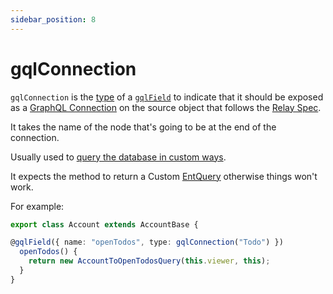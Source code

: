 ```yaml
---
sidebar_position: 8
---
```


# gqlConnection

`gqlConnection` is the [type](/docs/custom-graphql/gql-field#type) of a [`gqlField`](/docs/custom-graphql/gql-field) to indicate that it should be exposed as a [GraphQL Connection](https://graphql.org/learn/pagination/#complete-connection-model) on the source object that follows the [Relay Spec](https://relay.dev/graphql/connections.htm).

It takes the name of the node that's going to be at the end of the connection.

Usually used to [query the database in custom ways](/docs/custom-queries/custom-queries).

It expects the method to return a Custom [EntQuery](/docs/core-concepts/ent-query) otherwise things won't work.


For example:

```ts title="src/account.ts"
export class Account extends AccountBase {

@gqlField({ name: "openTodos", type: gqlConnection("Todo") })
  openTodos() {
    return new AccountToOpenTodosQuery(this.viewer, this);
  }
}
```
